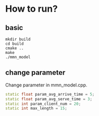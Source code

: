 # How to run?

## basic

```
mkdir build
cd build
cmake ..
make
./mmn_model
```

## change parameter

Change parameter in mmn_model.cpp.

```c++
static float param_avg_arrive_time = 5;
static float param_avg_serve_time = 3;
static int param_client_num = 20;
static int max_length = 15;
```

